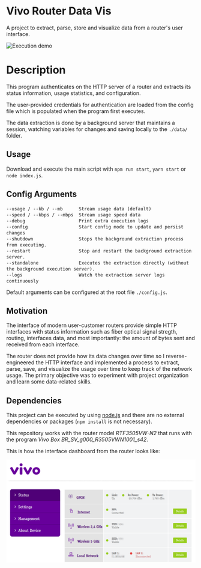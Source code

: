 # Vivo Router Data Vis

A project to extract, parse, store and visualize data from a router's user interface.

![Execution demo](./images/demo.gif)

# Description

This program authenticates on the HTTP server of a router and extracts its status information, usage statistics, and configuration.

The user-provided credentials for authentication are loaded from the config file which is populated when the program first executes.

The data extraction is done by a background server that maintains a session, watching variables for changes and saving locally to the `./data/` folder.

## Usage

Download and execute the main script with `npm run start`, `yarn start` or `node index.js`.

## Config Arguments

```
--usage / --kb / --mb      Stream usage data (default)
--speed / --kbps / --mbps  Stream usage speed data
--debug                    Print extra execution logs
--config                   Start config mode to update and persist changes
--shutdown                 Stops the background extraction process from executing.
--restart                  Stop and restart the background extraction server.
--standalone               Executes the extraction directly (without the background execution server).
--logs                     Watch the extraction server logs continuously
```

Default arguments can be configured at the root file `./config.js`. 

## Motivation

The interface of modern user-customer routers provide simple HTTP interfaces with status information such as fiber optical signal stregth, routing, interfaces data, and most importantly: the amount of bytes sent and received from each interface.

The router does not provide how its data changes over time so I reverse-engineered the HTTP interface and implemented a process to extract, parse, save, and visualize the usage over time to keep track of the network usage. The primary objective was to experiment with project organization and learn some data-related skills.

## Dependencies

This project can be executed by using [node.js](https://nodejs.org/) and there are no external dependencies or packages (`npm install` is not necessary).

This repository works with the router model *RTF3505VW-N2* that runs with the program *Vivo Box BR_SV_g000_R3505VWN1001_s42*.

This is how the interface dashboard from the router looks like:

![Vivo Box Router Interface](images/interface.png)

